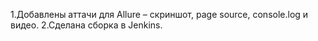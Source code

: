 1.Добавлены аттачи для Allure – скриншот, page source, console.log и видео.
2.Сделана сборка в Jenkins.
